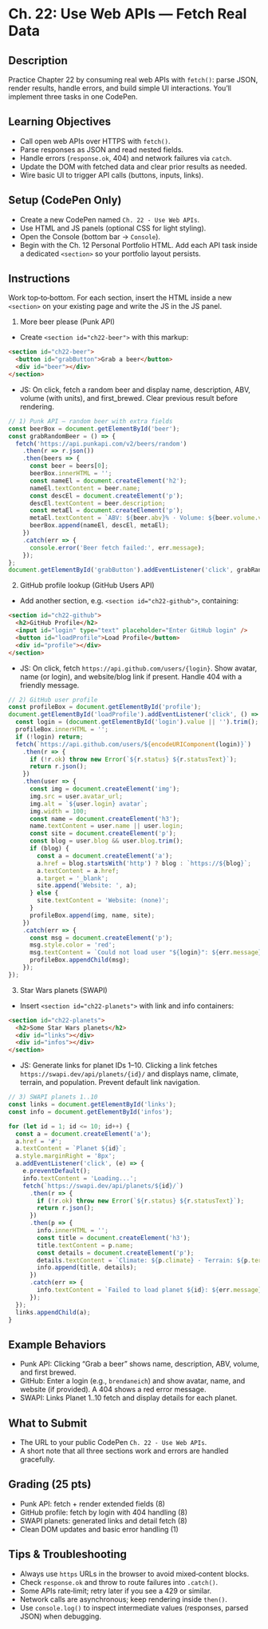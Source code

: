 # Ch. 22: Use Web APIs — Fetch Real Data

## Description

Practice Chapter 22 by consuming real web APIs with `fetch()`: parse JSON, render results, handle errors, and build simple UI interactions. You’ll implement three tasks in one CodePen.

## Learning Objectives

- Call open web APIs over HTTPS with `fetch()`.
- Parse responses as JSON and read nested fields.
- Handle errors (`response.ok`, 404) and network failures via `catch`.
- Update the DOM with fetched data and clear prior results as needed.
- Wire basic UI to trigger API calls (buttons, inputs, links).

## Setup (CodePen Only)

- Create a new CodePen named `Ch. 22 - Use Web APIs`.
- Use HTML and JS panels (optional CSS for light styling).
- Open the Console (bottom bar → `Console`).
- Begin with the Ch. 12 Personal Portfolio HTML. Add each API task inside a dedicated `<section>` so your portfolio layout persists.

## Instructions

Work top‑to‑bottom. For each section, insert the HTML inside a new `<section>` on your existing page and write the JS in the JS panel.

1) More beer please (Punk API)
- Create `<section id="ch22-beer">` with this markup:

```html
<section id="ch22-beer">
  <button id="grabButton">Grab a beer</button>
  <div id="beer"></div>
</section>
```

- JS: On click, fetch a random beer and display name, description, ABV, volume (with units), and first_brewed. Clear previous result before rendering.

```js
// 1) Punk API — random beer with extra fields
const beerBox = document.getElementById('beer');
const grabRandomBeer = () => {
  fetch('https://api.punkapi.com/v2/beers/random')
    .then(r => r.json())
    .then(beers => {
      const beer = beers[0];
      beerBox.innerHTML = '';
      const nameEl = document.createElement('h2');
      nameEl.textContent = beer.name;
      const descEl = document.createElement('p');
      descEl.textContent = beer.description;
      const metaEl = document.createElement('p');
      metaEl.textContent = `ABV: ${beer.abv}% · Volume: ${beer.volume.value} ${beer.volume.unit} · First brewed: ${beer.first_brewed}`;
      beerBox.append(nameEl, descEl, metaEl);
    })
    .catch(err => {
      console.error('Beer fetch failed:', err.message);
    });
};
document.getElementById('grabButton').addEventListener('click', grabRandomBeer);
```

2) GitHub profile lookup (GitHub Users API)
- Add another section, e.g. `<section id="ch22-github">`, containing:

```html
<section id="ch22-github">
  <h2>GitHub Profile</h2>
  <input id="login" type="text" placeholder="Enter GitHub login" />
  <button id="loadProfile">Load Profile</button>
  <div id="profile"></div>
</section>
```

- JS: On click, fetch `https://api.github.com/users/{login}`. Show avatar, name (or login), and website/blog link if present. Handle 404 with a friendly message.

```js
// 2) GitHub user profile
const profileBox = document.getElementById('profile');
document.getElementById('loadProfile').addEventListener('click', () => {
  const login = (document.getElementById('login').value || '').trim();
  profileBox.innerHTML = '';
  if (!login) return;
  fetch(`https://api.github.com/users/${encodeURIComponent(login)}`)
    .then(r => {
      if (!r.ok) throw new Error(`${r.status} ${r.statusText}`);
      return r.json();
    })
    .then(user => {
      const img = document.createElement('img');
      img.src = user.avatar_url;
      img.alt = `${user.login} avatar`;
      img.width = 100;
      const name = document.createElement('h3');
      name.textContent = user.name || user.login;
      const site = document.createElement('p');
      const blog = user.blog && user.blog.trim();
      if (blog) {
        const a = document.createElement('a');
        a.href = blog.startsWith('http') ? blog : `https://${blog}`;
        a.textContent = a.href;
        a.target = '_blank';
        site.append('Website: ', a);
      } else {
        site.textContent = 'Website: (none)';
      }
      profileBox.append(img, name, site);
    })
    .catch(err => {
      const msg = document.createElement('p');
      msg.style.color = 'red';
      msg.textContent = `Could not load user "${login}": ${err.message}`;
      profileBox.appendChild(msg);
    });
});
```

3) Star Wars planets (SWAPI)
- Insert `<section id="ch22-planets">` with link and info containers:

```html
<section id="ch22-planets">
  <h2>Some Star Wars planets</h2>
  <div id="links"></div>
  <div id="infos"></div>
</section>
```

- JS: Generate links for planet IDs 1–10. Clicking a link fetches `https://swapi.dev/api/planets/{id}/` and displays name, climate, terrain, and population. Prevent default link navigation.

```js
// 3) SWAPI planets 1..10
const links = document.getElementById('links');
const info = document.getElementById('infos');

for (let id = 1; id <= 10; id++) {
  const a = document.createElement('a');
  a.href = '#';
  a.textContent = `Planet ${id}`;
  a.style.marginRight = '8px';
  a.addEventListener('click', (e) => {
    e.preventDefault();
    info.textContent = 'Loading...';
    fetch(`https://swapi.dev/api/planets/${id}/`)
      .then(r => {
        if (!r.ok) throw new Error(`${r.status} ${r.statusText}`);
        return r.json();
      })
      .then(p => {
        info.innerHTML = '';
        const title = document.createElement('h3');
        title.textContent = p.name;
        const details = document.createElement('p');
        details.textContent = `Climate: ${p.climate} · Terrain: ${p.terrain} · Population: ${p.population}`;
        info.append(title, details);
      })
      .catch(err => {
        info.textContent = `Failed to load planet ${id}: ${err.message}`;
      });
  });
  links.appendChild(a);
}
```

## Example Behaviors

- Punk API: Clicking “Grab a beer” shows name, description, ABV, volume, and first brewed.
- GitHub: Enter a login (e.g., `brendaneich`) and show avatar, name, and website (if provided). A 404 shows a red error message.
- SWAPI: Links Planet 1..10 fetch and display details for each planet.

## What to Submit

- The URL to your public CodePen `Ch. 22 - Use Web APIs`.
- A short note that all three sections work and errors are handled gracefully.

## Grading (25 pts)

- Punk API: fetch + render extended fields (8)
- GitHub profile: fetch by login with 404 handling (8)
- SWAPI planets: generated links and detail fetch (8)
- Clean DOM updates and basic error handling (1)

## Tips & Troubleshooting

- Always use `https` URLs in the browser to avoid mixed‑content blocks.
- Check `response.ok` and throw to route failures into `.catch()`.
- Some APIs rate‑limit; retry later if you see a 429 or similar.
- Network calls are asynchronous; keep rendering inside `then()`.
- Use `console.log()` to inspect intermediate values (responses, parsed JSON) when debugging.
